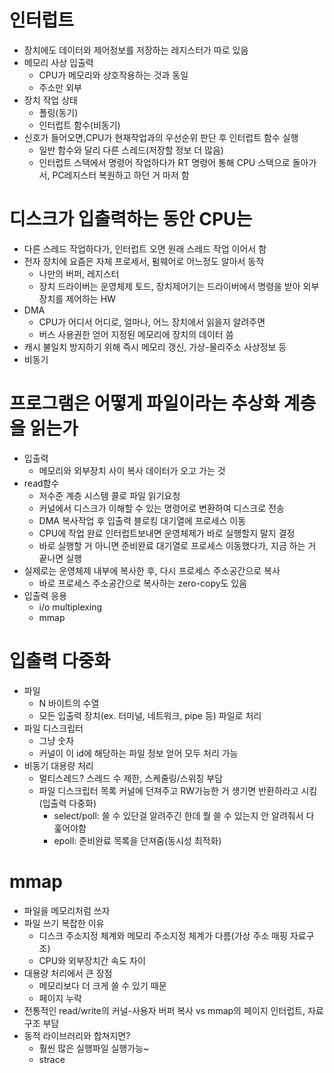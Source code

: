 # 인터럽트
- 장치에도 데이터와 제어정보를 저장하는 레지스터가 따로 있음
- 메모리 사상 입출력
  - CPU가 메모리와 상호작용하는 것과 동일
  - 주소만 외부
- 장치 작업 상태
  - 폴링(동기)
  - 인터럽트 함수(비동기)
- 신호가 들어오면,CPU가 현재작업과의 우선순위 판단 후 인터럽트 함수 실행
  - 일반 함수와 달리 다른 스레드(저장할 정보 더 많음)
  - 인터럽트 스택에서 명령어 작업하다가 RT 명령어 통해 CPU 스택으로 돌아가서, PC레지스터 복원하고 하던 거 마저 함


# 디스크가 입출력하는 동안 CPU는
- 다른 스레드 작업하다가, 인터럽트 오면 원래 스레드 작업 이어서 함
- 전자 장치에 요즘은 자체 프로세서, 펌웨어로 어느정도 알아서 동작
  - 나만의 버퍼, 레지스터
  - 장치 드라이버는 운영체제 토드, 장치제어기는 드라이버에서 명령을 받아 외부 장치를 제어하는 HW
- DMA
  - CPU가 어디서 어디로, 얼마나, 어느 장치에서 읽을지 알려주면
  - 버스 사용권한 얻어 지정된 메모리에 장치의 데이터 씀
- 캐시 불일치 방지하기 위해 즉시 메모리 갱신, 가상-물리주소 사상정보 등
- 비동기

# 프로그램은 어떻게 파일이라는 추상화 계층을 읽는가
- 입출력
  - 메모리와 외부장치 사이 복사 데이터가 오고 가는 것
- read함수
  - 저수준 계층 시스템 콜로 파일 읽기요청
  - 커널에서 디스크가 이해할 수 있는 명령어로 변환하여 디스크로 전송
  - DMA 복사작업 후 입출력 블로킹 대기열에 프로세스 이동
  - CPU에 작업 완료 인터럽트보내면 운영체제가 바로 실행할지 말지 결정
  - 바로 실행할 거 아니면 준비완료 대기열로 프로세스 이동했다가, 지금 하는 거 끝나면 실행
- 실제로는 운영체제 내부에 복사한 후, 다시 프로세스 주소공간으로 복사
  - 바로 프로세스 주소공간으로 복사하는 zero-copy도 있음
- 입출력 응용
  - i/o multiplexing
  - mmap
 
# 입출력 다중화
- 파일
  - N 바이트의 수열
  - 모든 입출력 장치(ex. 터미널, 네트워크, pipe 등) 파일로 처리
- 파일 디스크립터
  - 그냥 숫자
  - 커널이 이 id에 해당하는 파일 정보 얻어 모두 처리 가능
- 비동기 대용량 처리
  - 멀티스레드? 스레드 수 제한, 스케줄링/스위칭 부담
  - 파일 디스크립터 목록 커널에 던져주고 RW가능한 거 생기면 반환하라고 시킴(입출력 다중화)
    - select/poll: 쓸 수 있단걸 알려주긴 한데 뭘 쓸 수 있는지 안 알려줘서 다 훑어야함
    - epoll: 준비완료 목록을 던져줌(동시성 최적화)


# mmap
- 파일을 메모리처럼 쓰자
- 파일 쓰기 복잡한 이유
  - 디스크 주소지정 체계와 메모리 주소지정 체계가 다름(가상 주소 매핑 자료구조)
  - CPU와 외부장치간 속도 차이
- 대용량 처리에서 큰 장점
  - 메모리보다 더 크게 쓸 수 있기 때문
  - 페이지 누락
- 전통적인 read/write의 커널-사용자 버퍼 복사 vs mmap의 페이지 인터럽트, 자료구조 부담
- 동적 라이브러리와 합쳐지면?
  - 훨씬 많은 실행파일 실행가능~
  - strace 
